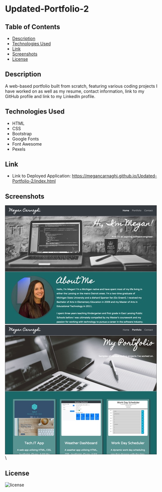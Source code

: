 # Updated-Portfolio-2

## Table of Contents

- [Description](#description)
- [Technologies Used](#technologies-used)
- [Link](#link)
- [Screenshots](#screenshots)
- [License](#license)

## Description

A web-based portfolio built from scratch, featuring various coding projects I have worked on as well as my resume, contact information, link to my GitHub profile and link to my LinkedIn profile.

## Technologies Used

- HTML
- CSS
- Bootstrap
- Google Fonts
- Font Awesome
- Pexels

## Link

- Link to Deployed Application: https://megancarnaghi.github.io/Updated-Portfolio-2/index.html

## Screenshots

![Home Page](assets/Screenshots/home-page.jpg)\
![Portfolio Page](assets/Screenshots/portfolio.jpg)\

## License

![license](https://img.shields.io/badge/License-MIT-success)
